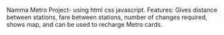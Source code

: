 Namma Metro Project- using html css javascript. 
Features: Gives distance between stations, fare between stations, number of changes required, shows map, and can be used to recharge Metro cards.
